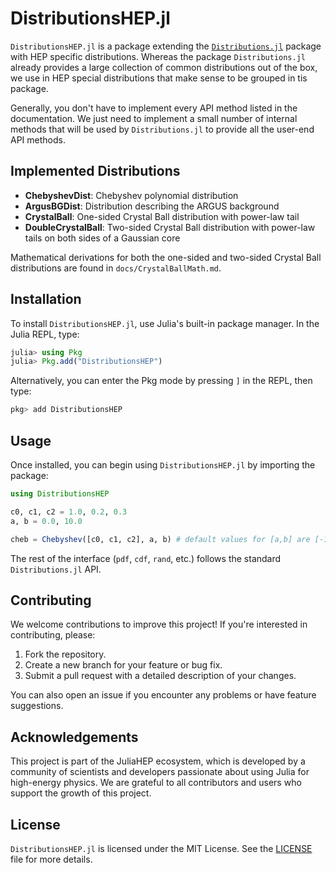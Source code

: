 # DistributionsHEP.jl

`DistributionsHEP.jl` is a package extending the [`Distributions.jl`](https://github.com/JuliaStats/Distributions.jl) package with HEP specific distributions. 
Whereas the package `Distributions.jl` already provides a large collection of common distributions out of the box, we use in HEP special distributions that make sense to be grouped in tis package. 

Generally, you don't have to implement every API method listed in the documentation. We just need to implement a small number of internal methods that will be used by `Distributions.jl` to provide all the user-end API methods.

## Implemented Distributions

- **ChebyshevDist**: Chebyshev polynomial distribution
- **ArgusBGDist**: Distribution describing the ARGUS background
- **CrystalBall**: One-sided Crystal Ball distribution with power-law tail
- **DoubleCrystalBall**: Two-sided Crystal Ball distribution with power-law tails on both sides of a Gaussian core

Mathematical derivations for both the one-sided and two-sided Crystal Ball distributions are found in `docs/CrystalBallMath.md`.

## Installation

To install `DistributionsHEP.jl`, use Julia's built-in package manager. In the Julia REPL, type:

```julia
julia> using Pkg
julia> Pkg.add("DistributionsHEP")
```

Alternatively, you can enter the Pkg mode by pressing `]` in the REPL, then type:

```julia
pkg> add DistributionsHEP
```

## Usage

Once installed, you can begin using `DistributionsHEP.jl` by importing the package:

```julia
using DistributionsHEP

c0, c1, c2 = 1.0, 0.2, 0.3
a, b = 0.0, 10.0

cheb = Chebyshev([c0, c1, c2], a, b) # default values for [a,b] are [-1,1]
```

The rest of the interface (`pdf`, `cdf`, `rand`, etc.) follows the standard `Distributions.jl` API.

## Contributing

We welcome contributions to improve this project! If you're interested in contributing, please:

1. Fork the repository.
2. Create a new branch for your feature or bug fix.
3. Submit a pull request with a detailed description of your changes.

You can also open an issue if you encounter any problems or have feature suggestions.

## Acknowledgements

This project is part of the JuliaHEP ecosystem, which is developed by a community of scientists
and developers passionate about using Julia for high-energy physics. We are grateful to
all contributors and users who support the growth of this project.

## License

`DistributionsHEP.jl` is licensed under the MIT License.
See the [LICENSE](https://github.com/JuliaHEP/DistributionsHEP.jl/blob/main/LICENSE) file for more details.
